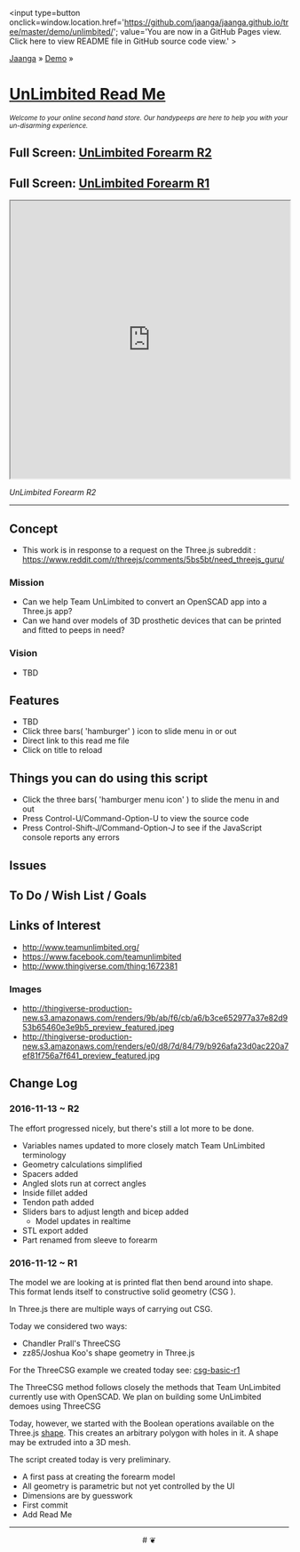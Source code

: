 <span style=display:none; >[You are now in GitHub source code view. Click here to view README file in GitHub Pages view]
( https://jaanga.github.io/demo/unlimbited/#README.md "View file as a web page." ) </span>
<input type=button onclick=window.location.href='https://github.com/jaanga/jaanga.github.io/tree/master/demo/unlimbited/';
value='You are now in a GitHub Pages view. Click here to view README file in GitHub source code view.' >

[Jaanga]( https://jaanga.github.io ) &raquo; [Demo]( https://jaanga.github.io/demo ) &raquo;

[UnLimbited Read Me]( index.html#README.md )
================================================================================

_<small>
Welcome to your online second hand store. Our handypeeps are here to help you with your un-disarming experience.
</small>_


## Full Screen: [ UnLimbited Forearm R2]( https://jaanga.github.io/demo/unlimbited/unlimbited-forearm-r2.html )

## Full Screen: [ UnLimbited Forearm R1]( https://jaanga.github.io/demo/unlimbited/unlimbited-forearm-r1.html )


<img src="https://cloud.githubusercontent.com/assets/547626/20249125/8dd8c64e-a9a7-11e6-8411-21c9efcea8d8.png" style=display:none; width=800 >


<iframe src=https://jaanga.github.io/demo/unlimbited/unlimbited-forearm-r2.html width=100% height=500px ></iframe>

_UnLimbited Forearm R2_

***


## Concept

* This work is in response to a request on the Three.js subreddit : https://www.reddit.com/r/threejs/comments/5bs5bt/need_threejs_guru/


### Mission

* Can we help Team UnLimbited to convert an OpenSCAD app into a Three.js app?
* Can we hand over models of 3D prosthetic devices that can be printed and fitted to peeps in need?


### Vision

* TBD

## Features

* TBD
* Click three bars( 'hamburger' ) icon to slide menu in or out
* Direct link to this read me file
* Click on title to reload


## Things you can do using this script

* Click the three bars( 'hamburger menu icon' ) to slide the menu in and out
* Press Control-U/Command-Option-U to view the source code
* Press Control-Shift-J/Command-Option-J to see if the JavaScript console reports any errors


<!--
## Things you can do by editing the code

<iframe src='https://jaanga.github.io/cookbook-html/examples/libraries/ace-editor/ace-view-r1.html#
	http://jaanga.github.io/demo/unlimbited/index.html' width=100% height=600 ></iframe>

<input type=button onclick=window.location.href='https://github.com/jaanga/jaanga.github.io/tree/master/demo/index.html';
value='Source code listing' >


* Open this file: https://github.com/jaanga/jaanga.github.io/tree/master/cookbook-html/demo/unlimbited/index.html
* Click the 'Raw' icon and save the raw file to your computer
* Once you've downloaded the file, you can click it to run it.
* Open the file with a text editor
-->

## Issues



## To Do / Wish List / Goals



## Links of Interest

* http://www.teamunlimbited.org/
* https://www.facebook.com/teamunlimbited
* http://www.thingiverse.com/thing:1672381

### Images
* http://thingiverse-production-new.s3.amazonaws.com/renders/9b/ab/f6/cb/a6/b3ce652977a37e82d953b65460e3e9b5_preview_featured.jpeg
* http://thingiverse-production-new.s3.amazonaws.com/renders/e0/d8/7d/84/79/b926afa23d0ac220a7ef81f756a7f641_preview_featured.jpg

## Change Log

### 2016-11-13 ~ R2

The effort progressed nicely, but there's still a lot more to be done.

* Variables names updated to more closely match Team UnLimbited terminology
* Geometry calculations simplified
* Spacers added
* Angled slots run at correct angles
* Inside fillet added
* Tendon path added
* Sliders bars to adjust length and bicep added
    * Model updates in realtime
* STL export added
* Part renamed from sleeve to forearm

### 2016-11-12 ~ R1

The model we are looking at is printed flat then bend around into shape. This format lends itself to constructive solid geometry (CSG ).

In Three.js there are multiple ways of carrying out CSG.

Today we considered two ways:

* Chandler Prall's ThreeCSG
* zz85/Joshua Koo's shape geometry in Three.js

For the ThreeCSG example we created today see: [csg-basic-r1]( http://jaanga.github.io/cookbook-threejs/examples/geometry/constructive-solid-geometry/csg-basic-r1.html )

The ThreeCSG method follows closely the methods that Team UnLimbited currently use with OpenSCAD. We plan on building some UnLimbited demoes using ThreeCSG

Today, however, we started with the Boolean operations available on the Three.js [shape]( https://threejs.org/docs/#Reference/Extras.Core/Shape ).
 This creates an arbitrary polygon with holes in it. A shape may be extruded into a 3D mesh.

The script created today is very preliminary.

* A first pass at creating the forearm model
* All geometry is parametric but not yet controlled by the UI
* Dimensions are by guesswork
* First commit
* Add Read Me


***

<center title='Jaanga ~ your 3D happy place' >
# <a href=javascript:window.scrollTo(0,0); style=text-decoration:none; > ❦ </a>
</center>
